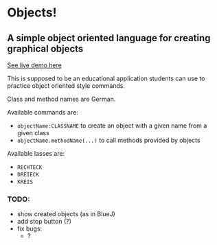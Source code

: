# Objects!
## A simple object oriented language for creating graphical objects

[See live demo here](https://chriswainformatik.github.io/objects/)

This is supposed to be an educational application students can use to practice object oriented style commands.

Class and method names are German.

Available commands are:
 - `objectName:CLASSNAME` to create an object with a given name from a given class
 - `objectName.methodName(...)` to call methods provided by objects
  
Available lasses are:
 - `RECHTECK`
 - `DREIECK`
 - `KREIS`

### TODO:
 - show created objects (as in BlueJ)
 - add stop button (?)
 - fix bugs:
   - ?
   